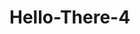 <html>
  <head>
  </head>
    <body>
    <H1>Hello-There-4</H1>
    </body>
      <footer>
  </footer>
</html>
